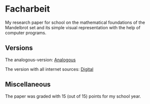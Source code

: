 # Facharbeit
My research paper for school on the mathematical foundations of the Mandelbrot set and its simple visual representation with the help of computer programs.

## Versions

The analogous-version: [Analogous](/analogous.pdf)

The version with all internet sources: [Digital](/digital.pdf)

## Miscellaneous

The paper was graded with 15 (out of 15) points for my school year.
